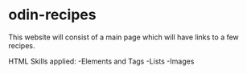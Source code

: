 # odin-recipes
This website will consist of a main page which will have links to a few recipes.

HTML Skills applied: 
 -Elements and Tags
 -Lists
 -Images